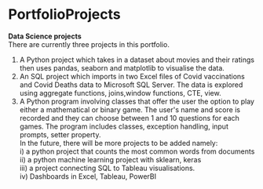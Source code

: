 # PortfolioProjects
**Data Science projects** <br>
There are currently three projects in this portfolio.
1. A Python project which takes in a dataset about movies and their ratings then uses pandas, seaborn and matplotlib to visualise the data. <br>
2. An SQL project which imports in two Excel files of Covid vaccinations and Covid Deaths data to Microsoft SQL Server. The data is explored using aggregate functions, joins,window functions, CTE, view.
3. A Python program involving classes that offer the user the option to play either a mathematical or binary game. The user's name and score is recorded and they can choose between 1 and 10 questions for each games. The program includes classes, exception handling, input prompts, setter property.<br>
In the future, there will be more projects to be added namely:<br>
i) a python project that counts the most common words from documents<br>
ii) a python machine learning project with sklearn, keras <br>
iii) a project connecting SQL to Tableau visualisations.<br>
iv) Dashboards in Excel, Tableau, PowerBI<br>
